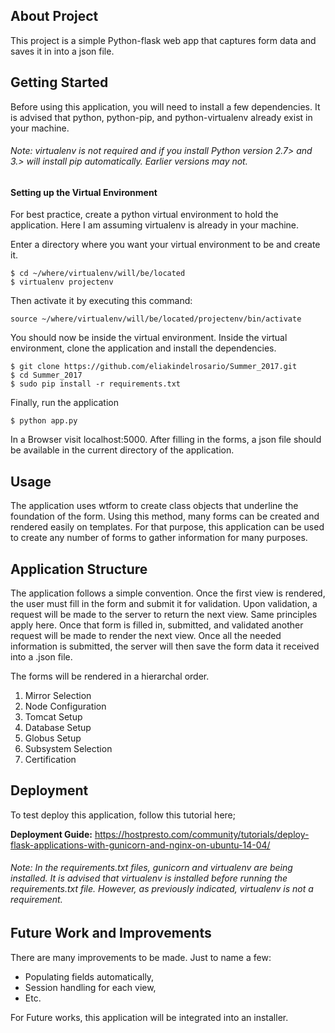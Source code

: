 
## About Project 
This project is a simple Python-flask web app that captures form data and saves it in into a json file.

## Getting Started 
Before using this application, you will need to install a few dependencies.
It is advised that python, python-pip, and python-virtualenv already exist in your machine. 
###### Note: virtualenv is not required and if you install Python version 2.7> and 3.> will install pip automatically. Earlier versions may not.

#### Setting up the Virtual Environment
For best practice, create a python virtual environment to hold the application. Here I am assuming virtualenv is already in your machine. 

Enter a directory where you want your virtual environment to be and create it.
```
$ cd ~/where/virtualenv/will/be/located
$ virtualenv projectenv
```
Then activate it by executing this command:

`source ~/where/virtualenv/will/be/located/projectenv/bin/activate`

You should now be inside the virtual environment. Inside the virtual environment, clone the application and install the dependencies. 
```
$ git clone https://github.com/eliakindelrosario/Summer_2017.git
$ cd Summer_2017
$ sudo pip install -r requirements.txt
```
Finally, run the application

`$ python app.py`

In a Browser visit localhost:5000. After filling in the forms, a json file should be available in the current directory of the application.

## Usage
The application uses wtform to create class objects that underline the foundation of the form. Using this method, many forms can be created and rendered easily on templates. For that purpose, this application can be used to create any number of forms to gather information for many purposes. 

## Application Structure
The application follows a simple convention. Once the first view is rendered, the user must fill in the form and submit it for validation. Upon validation, a request will be made to the server to return the next view. Same principles apply here. Once that form is filled in, submitted, and validated another request will be made to render the next view. Once all the needed information is submitted, the server will then save the form data it received into a .json file.

The forms will be rendered in a hierarchal order.  
1. Mirror Selection
2. Node Configuration 
3. Tomcat Setup
4. Database Setup
5. Globus Setup
6. Subsystem Selection 
7. Certification 

## Deployment 
To test deploy this application, follow this tutorial here;

**Deployment Guide:** https://hostpresto.com/community/tutorials/deploy-flask-applications-with-gunicorn-and-nginx-on-ubuntu-14-04/

###### Note: _In the requirements.txt files, gunicorn and virtualenv are being installed. It is advised that virtualenv is installed before running the requirements.txt file._ However, as previously indicated, virtualenv is not a requirement. 

## Future Work and Improvements
There are many improvements to be made. Just to name a few:
-	Populating fields automatically,
-	Session handling for each view,
-	Etc.

For Future works, this application will be integrated into an installer.




